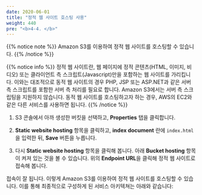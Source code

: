 ```yaml
---
date: 2020-06-01
title: "정적 웹 사이트 호스팅 사용"
weight: 440
pre: "<b>4-4. </b>"
---
```


{{% notice note %}}
Amazon S3를 이용하여 정적 웹 사이트를 호스팅할 수 있습니다. 
{{% /notice %}}

{{% notice info %}}
정적 웹 사이트란, 웹 페이지에 정적 콘텐츠(HTML, 이미지, 비디오) 또는 클라이언트 측 스크립트(Javascript)만을 포함하는 웹 사이트를 가리킵니다.
이와는 대조적으로 동적 웹 사이트의 경우 PHP, JSP 또는 ASP.NET과 같은 서버 측 스크립트를 포함한 서버 측 처리를 필요로 합니다. Amazon S3에서는 서버 측 스크립팅을 지원하지 않습니다. 동적 웹 사이트를 호스팅하고자 하는 경우, AWS의 EC2와 같은 다른 서비스를 사용하면 됩니다. 
{{% /notice %}}

1. S3 콘솔에서 아까 생성한 버킷을 선택하고, **Properties** 탭을 클릭합니다.

2. **Static website hosting** 항목을 클릭하고, **index document** 란에 `index.html`을 입력한 뒤, **Save** 버튼을 누릅니다.

3. 다시 **Static website hosting** 항목을 클릭해 봅니다. 아래 **Bucket hosting** 항목이 켜져 있는 것을 볼 수 있습니다. 위의 **Endpoint URL**을 클릭해 정적 웹 사이트로 접속해 봅니다.
 
접속이 잘 됩니다. 이렇게 Amazon S3를 이용하여 정적 웹 사이트를 호스팅할 수 있습니다. 이를 통해 최종적으로 구성하게 된 서비스 아키텍쳐는 아래와 같습니다:


